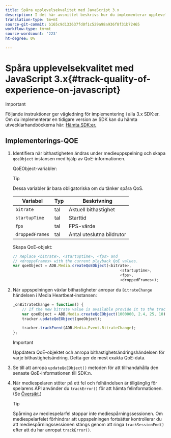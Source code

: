 ```yaml
---
title: Spåra upplevelsekvalitet med JavaScript 3.x
description: I det här avsnittet beskrivs hur du implementerar upplevelsekvalitet (QoE, QoS) med Media SDK i webbläsarprogram med JavaScript 3x.
translation-type: tm+mt
source-git-commit: b165c9d133637fd0f1c529a98a936f8f31b72465
workflow-type: tm+mt
source-wordcount: '223'
ht-degree: 0%

---
```



# Spåra upplevelsekvalitet med JavaScript 3.x{#track-quality-of-experience-on-javascript}

>[!IMPORTANT]
>
>Följande instruktioner ger vägledning för implementering i alla 3.x SDK:er. Om du implementerar en tidigare version av SDK kan du hämta utvecklarhandböckerna här: [Hämta SDK:er.](/help/sdk-implement/download-sdks.md)

## Implementerings-QOE

1. Identifiera när bithastigheten ändras under medieuppspelning och skapa `qoeObject` instansen med hjälp av QoE-informationen.

   QoEObject-variabler:

   >[!TIP]
   >
   >Dessa variabler är bara obligatoriska om du tänker spåra QoS.

   | Variabel | Typ | Beskrivning |
   | --- | --- | --- |
   | `bitrate` | tal | Aktuell bithastighet |
   | `startupTime` | tal | Starttid |
   | `fps` | tal | FPS-värde |
   | `droppedFrames` | tal | Antal uteslutna bildrutor |

   Skapa QoE-objekt:

   ```js
   // Replace <bitrate>, <startuptime>, <fps> and
   // <droppeFrames> with the current playback QoE values.
   var qoeObject = ADB.Media.createQoEObject(<bitrate>,
                                                  <startuptime>,
                                                  <fps>,
                                                  <droppedFrames>);
   ```

1. När uppspelningen växlar bithastigheter anropar du `BitrateChange` händelsen i Media Heartbeat-instansen:

   ```js
   _onBitrateChange = function() {
       // If the new bitrate value is available provide it to the tracker.
       var qoeObject = ADB.Media.createQoEObject(1000000, 2.4, 25, 10);
       tracker.updateQoEObject(qoeObject);
   
       tracker.trackEvent(ADB.Media.Event.BitrateChange);
   };
   ```

   >[!IMPORTANT]
   >
   >Uppdatera QoE-objektet och anropa bithastighetsändringshändelsen för varje bithastighetsändring. Detta ger de mest exakta QoE-data.

1. Se till att anropa `updateQoEObject()` metoden för att tillhandahålla den senaste QoE-informationen till SDK:n.
1. När mediespelaren stöter på ett fel och felhändelsen är tillgänglig för spelarens API använder du `trackError()` för att hämta felinformationen. (Se [Översikt](/help/sdk-implement/track-errors/track-errors-overview.md).)

   >[!TIP]
   >
   >Spårning av mediespelarfel stoppar inte mediespårningssessionen. Om mediespelarfelet förhindrar att uppspelningen fortsätter kontrollerar du att mediespårningssessionen stängs genom att ringa `trackSessionEnd()` efter att du har anropat `trackError()`.
